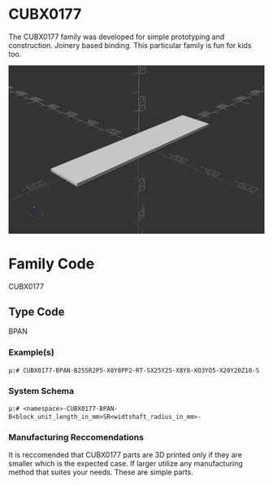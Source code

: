 # CUBX0177
The CUBX0177 family was developed for simple prototyping and construction. Joinery based binding. This particular family is fun for kids too.

![Alt Text](resources/CUBX0006-BLK-L1000W200H15.png)





# Family Code
CUBX0177

## Type Code
BPAN

### Example(s)

    μ:# CUBX0177-BPAN-B25SR2P5-X8Y8PP2-RT-SX25Y25-X8Y8-XO3YO5-X20Y20Z10-S

### System Schema

    μ:# <namespace>-CUBX0177-BPAN-B<block_unit_length_in_mm>SR<widtshaft_radius_in_mm>-

### Manufacturing Reccomendations
It is reccomended that CUBX0177 parts are 3D printed only if they are smaller which is the expected case. If larger utilize any manufacturing method that suites your needs. These are simple parts.
